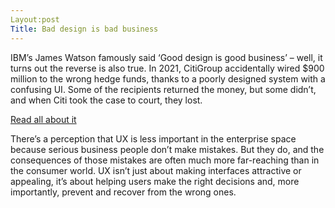 ```yaml
---
Layout:post
Title: Bad design is bad business
---
```

IBM’s James Watson famously said ‘Good design is good business’ – well, it turns out the
reverse is also true.
In 2021, CitiGroup accidentally wired $900 million to the wrong hedge funds, thanks to a
poorly designed system with a confusing UI. Some of the recipients returned the money, but
some didn’t, and when Citi took the case to court, they lost.

[Read all about it](https://www.forbes.com/sites/forrester/2021/02/24/why-citis-500m-mistake-is-really-a-design-debt-interest-payment/?sh=5e1361d75900)



There’s a perception that UX is less important in the enterprise space because serious business
people don’t make mistakes. But they do, and the consequences of those mistakes are often
much more far-reaching than in the consumer world. UX isn’t just about making interfaces
attractive or appealing, it’s about helping users make the right decisions and, more importantly,
prevent and recover from the wrong ones. 
